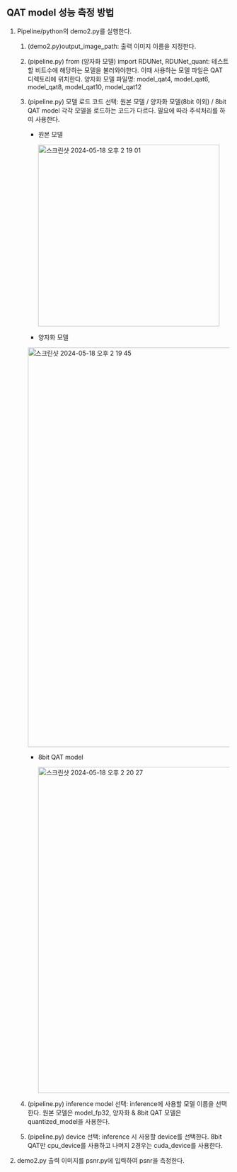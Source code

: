 ## QAT model 성능 측정 방법
1. Pipeline/python의 demo2.py를 실행한다.
    1) (demo2.py)output_image_path: 출력 이미지 이름을 지정한다.
    2) (pipeline.py) from (양자화 모델) import RDUNet, RDUNet_quant: 테스트할 비트수에 해당하는 모델을 불러와야한다. 이때 사용하는 모델 파일은 QAT 디렉토리에 위치한다.
      양자화 모델 파일명: model_qat4, model_qat6, model_qat8, model_qat10, model_qat12
    3) (pipeline.py) 모델 로드 코드 선택: 원본 모델 / 양자화 모델(8bit 이외) / 8bit QAT model 각각 모델을 로드하는 코드가 다르다. 필요에 따라 주석처리를 하여 사용한다.
       - 원본 모델
  
         <img width="410" alt="스크린샷 2024-05-18 오후 2 19 01" src="https://github.com/Ohahao/capstone-design-2/assets/89395783/47e21945-637b-4ffd-870e-c076ae630b38">
  
        - 양자화 모델
     
       <img width="902" alt="스크린샷 2024-05-18 오후 2 19 45" src="https://github.com/Ohahao/capstone-design-2/assets/89395783/502340e9-1612-4bd1-8f94-c01fd8181fbd">
  
        - 8bit QAT model
        
          <img width="736" alt="스크린샷 2024-05-18 오후 2 20 27" src="https://github.com/Ohahao/capstone-design-2/assets/89395783/427bb8ad-692b-4eff-92f3-9fbdfcbefffb">
  
  
     5) (pipeline.py) inference model 선택: inference에 사용할 모델 이름을 선택한다. 원본 모델은 model_fp32, 양자화 & 8bit QAT 모델은 quantized_model을 사용한다.
     6) (pipeline.py) device 선택: inference 시 사용할 device를 선택한다. 8bit QAT만 cpu_device를 사용하고 나머지 2경우는 cuda_device를 사용한다.
2. demo2.py 출력 이미지를 psnr.py에 입력하여 psnr을 측정한다. 
